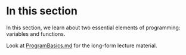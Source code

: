 # In this section

In this section, we learn about two essential elements of programming: variables and functions.

Look at [ProgramBasics.md](https://github.com/mcataford/Learning/blob/master/IntroToPython/2.%20Python%20basics/ProgramBasics.md) for the long-form lecture material.